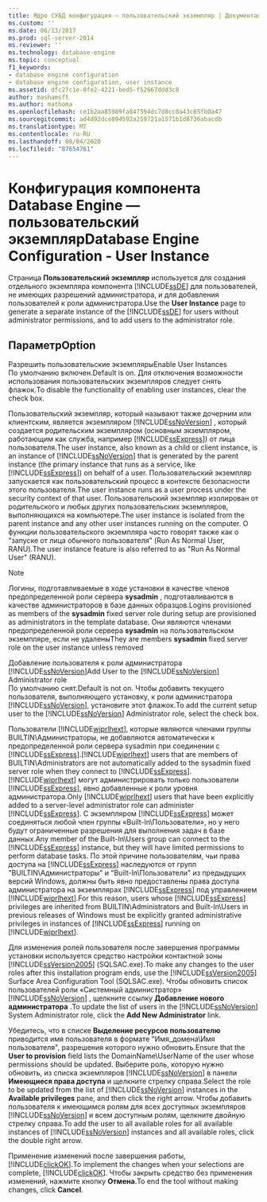 ```yaml
---
title: Ядро СУБД конфигурация — пользовательский экземпляр | Документация Майкрософт
ms.custom: ''
ms.date: 06/13/2017
ms.prod: sql-server-2014
ms.reviewer: ''
ms.technology: database-engine
ms.topic: conceptual
f1_keywords:
- database engine configuration
- database engine configuration, user instance
ms.assetid: dfc27c1e-0fe2-4221-bed5-f52667ddd3c8
author: mashamsft
ms.author: mathoma
ms.openlocfilehash: ce1b2aa85989fa847594dc7d8cc8a43c65fb0a47
ms.sourcegitcommit: ad4d92dce894592a259721a1571b1d8736abacdb
ms.translationtype: MT
ms.contentlocale: ru-RU
ms.lasthandoff: 08/04/2020
ms.locfileid: "87654761"
---
```

# <a name="database-engine-configuration---user-instance"></a><span data-ttu-id="5c8a3-102">Конфигурация компонента Database Engine — пользовательский экземпляр</span><span class="sxs-lookup"><span data-stu-id="5c8a3-102">Database Engine Configuration - User Instance</span></span>
  <span data-ttu-id="5c8a3-103">Страница **Пользовательский экземпляр** используется для создания отдельного экземпляра компонента [!INCLUDE[ssDE](../../includes/ssde-md.md)] для пользователей, не имеющих разрешений администратора, и для добавления пользователей к роли администратора.</span><span class="sxs-lookup"><span data-stu-id="5c8a3-103">Use the **User Instance** page to generate a separate instance of the [!INCLUDE[ssDE](../../includes/ssde-md.md)] for users without administrator permissions, and to add users to the administrator role.</span></span>  
  
## <a name="option"></a><span data-ttu-id="5c8a3-104">Параметр</span><span class="sxs-lookup"><span data-stu-id="5c8a3-104">Option</span></span>  
 <span data-ttu-id="5c8a3-105">Разрешить пользовательские экземпляры</span><span class="sxs-lookup"><span data-stu-id="5c8a3-105">Enable User Instances</span></span>  
 <span data-ttu-id="5c8a3-106">По умолчанию включен.</span><span class="sxs-lookup"><span data-stu-id="5c8a3-106">Default is on.</span></span> <span data-ttu-id="5c8a3-107">Для отключения возможности использования пользовательских экземпляров следует снять флажок.</span><span class="sxs-lookup"><span data-stu-id="5c8a3-107">To disable the functionality of enabling user instances, clear the check box.</span></span>  
  
 <span data-ttu-id="5c8a3-108">Пользовательский экземпляр, который называют также дочерним или клиентским, является экземпляром [!INCLUDE[ssNoVersion](../../includes/ssnoversion-md.md)] , который создается родительским экземпляром (основным экземпляром, работающим как служба, например [!INCLUDE[ssExpress](../../includes/ssexpress-md.md)]) от лица пользователя.</span><span class="sxs-lookup"><span data-stu-id="5c8a3-108">The user instance, also known as a child or client instance, is an instance of [!INCLUDE[ssNoVersion](../../includes/ssnoversion-md.md)] that is generated by the parent instance (the primary instance that runs as a service, like [!INCLUDE[ssExpress](../../includes/ssexpress-md.md)]) on behalf of a user.</span></span> <span data-ttu-id="5c8a3-109">Пользовательский экземпляр запускается как пользовательский процесс в контексте безопасности этого пользователя.</span><span class="sxs-lookup"><span data-stu-id="5c8a3-109">The user instance runs as a user process under the security context of that user.</span></span> <span data-ttu-id="5c8a3-110">Пользовательский экземпляр изолирован от родительского и любых других пользовательских экземпляров, выполняющихся на компьютере.</span><span class="sxs-lookup"><span data-stu-id="5c8a3-110">The user instance is isolated from the parent instance and any other user instances running on the computer.</span></span> <span data-ttu-id="5c8a3-111">О функции пользовательского экземпляра часто говорят также как о "запуске от лица обычного пользователя" (Run As Normal User, RANU).</span><span class="sxs-lookup"><span data-stu-id="5c8a3-111">The user instance feature is also referred to as "Run As Normal User" (RANU).</span></span>  
  
> [!NOTE]  
>  <span data-ttu-id="5c8a3-112">Логины, подготавливаемые в ходе установки в качестве членов предопределенной роли сервера **sysadmin** , подготавливаются в качестве администраторов в базе данных образцов.</span><span class="sxs-lookup"><span data-stu-id="5c8a3-112">Logins provisioned as members of the **sysadmin** fixed server role during setup are provisioned as administrators in the template database.</span></span> <span data-ttu-id="5c8a3-113">Они являются членами предопределенной роли сервера **sysadmin** на пользовательском экземпляре, если не удалены</span><span class="sxs-lookup"><span data-stu-id="5c8a3-113">They are members **sysadmin** fixed server role on the user instance unless removed</span></span>  
  
 <span data-ttu-id="5c8a3-114">Добавление пользователя к роли администратора [!INCLUDE[ssNoVersion](../../includes/ssnoversion-md.md)]</span><span class="sxs-lookup"><span data-stu-id="5c8a3-114">Add User to the [!INCLUDE[ssNoVersion](../../includes/ssnoversion-md.md)] Administrator role</span></span>  
 <span data-ttu-id="5c8a3-115">По умолчанию снят.</span><span class="sxs-lookup"><span data-stu-id="5c8a3-115">Default is not on.</span></span> <span data-ttu-id="5c8a3-116">Чтобы добавить текущего пользователя, выполняющего установку, к роли администратора [!INCLUDE[ssNoVersion](../../includes/ssnoversion-md.md)], установите этот флажок.</span><span class="sxs-lookup"><span data-stu-id="5c8a3-116">To add the current setup user to the [!INCLUDE[ssNoVersion](../../includes/ssnoversion-md.md)] Administrator role, select the check box.</span></span>  
  
 <span data-ttu-id="5c8a3-117">Пользователи [!INCLUDE[wiprlhext](../../includes/wiprlhext-md.md)], которые являются членами группы BUILTIN\Администраторы, не добавляются автоматически к предопределенной роли сервера sysadmin при соединении с [!INCLUDE[ssExpress](../../includes/ssexpress-md.md)].</span><span class="sxs-lookup"><span data-stu-id="5c8a3-117">[!INCLUDE[wiprlhext](../../includes/wiprlhext-md.md)] users that are members of BUILTIN\Administrators are not automatically added to the sysadmin fixed server role when they connect to [!INCLUDE[ssExpress](../../includes/ssexpress-md.md)].</span></span> <span data-ttu-id="5c8a3-118">[!INCLUDE[wiprlhext](../../includes/wiprlhext-md.md)] могут администрировать только пользователи [!INCLUDE[ssExpress](../../includes/ssexpress-md.md)], явно добавленные к роли уровня администратора.</span><span class="sxs-lookup"><span data-stu-id="5c8a3-118">Only [!INCLUDE[wiprlhext](../../includes/wiprlhext-md.md)] users that have been explicitly added to a server-level administrator role can administer [!INCLUDE[ssExpress](../../includes/ssexpress-md.md)].</span></span> <span data-ttu-id="5c8a3-119">С экземпляром [!INCLUDE[ssExpress](../../includes/ssexpress-md.md)] может соединяться любой член группы «Built-In\Пользователи», но у него будут ограниченные разрешения для выполнения задач в базе данных.</span><span class="sxs-lookup"><span data-stu-id="5c8a3-119">Any member of the Built-In\Users group can connect to the [!INCLUDE[ssExpress](../../includes/ssexpress-md.md)] instance, but they will have limited permissions to perform database tasks.</span></span> <span data-ttu-id="5c8a3-120">По этой причине пользователям, чьи права доступа на [!INCLUDE[ssExpress](../../includes/ssexpress-md.md)] наследуются от групп "BUILTIN\Администраторы" и "Built-In\Пользователи" из предыдущих версий Windows, должны быть явно предоставлены права доступа администратора на экземплярах [!INCLUDE[ssExpress](../../includes/ssexpress-md.md)] под управлением [!INCLUDE[wiprlhext](../../includes/wiprlhext-md.md)].</span><span class="sxs-lookup"><span data-stu-id="5c8a3-120">For this reason, users whose [!INCLUDE[ssExpress](../../includes/ssexpress-md.md)] privileges are inherited from BUILTIN\Administrators and Built-In\Users in previous releases of Windows must be explicitly granted administrative privileges in instances of [!INCLUDE[ssExpress](../../includes/ssexpress-md.md)] running on [!INCLUDE[wiprlhext](../../includes/wiprlhext-md.md)].</span></span>  
  
 <span data-ttu-id="5c8a3-121">Для изменения ролей пользователя после завершения программы установки используется средство настройки контактной зоны [!INCLUDE[ssVersion2005](../../includes/ssversion2005-md.md)] (SQLSAC.exe).</span><span class="sxs-lookup"><span data-stu-id="5c8a3-121">To make any changes to the user roles after this installation program ends, use the [!INCLUDE[ssVersion2005](../../includes/ssversion2005-md.md)] Surface Area Configuration Tool (SQLSAC.exe).</span></span> <span data-ttu-id="5c8a3-122">Чтобы обновить список пользователей роли «Системный администратор» [!INCLUDE[ssNoVersion](../../includes/ssnoversion-md.md)] , щелкните ссылку **Добавление нового администратора** .</span><span class="sxs-lookup"><span data-stu-id="5c8a3-122">To update the list of users in the [!INCLUDE[ssNoVersion](../../includes/ssnoversion-md.md)] System Administrator role, click the **Add New Administrator** link.</span></span>  
  
 <span data-ttu-id="5c8a3-123">Убедитесь, что в списке **Выделение ресурсов пользователю** приводится имя пользователя в формате "Имя_домена\Имя пользователя", разрешения которого нужно обновить.</span><span class="sxs-lookup"><span data-stu-id="5c8a3-123">Ensure that the **User to provision** field lists the DomainName\UserName of the user whose permissions should be updated.</span></span> <span data-ttu-id="5c8a3-124">Выберите роль, которую нужно обновить, из списка экземпляров [!INCLUDE[ssNoVersion](../../includes/ssnoversion-md.md)] в панели **Имеющиеся права доступа** и щелкните стрелку справа.</span><span class="sxs-lookup"><span data-stu-id="5c8a3-124">Select the role to be updated from the list of [!INCLUDE[ssNoVersion](../../includes/ssnoversion-md.md)] instances in the **Available privileges** pane, and then click the right arrow.</span></span> <span data-ttu-id="5c8a3-125">Чтобы добавить пользователя к имеющимся ролям для всех доступных экземпляров [!INCLUDE[ssNoVersion](../../includes/ssnoversion-md.md)] и всем доступным ролям, щелкните двойную стрелку справа.</span><span class="sxs-lookup"><span data-stu-id="5c8a3-125">To add the user to all available roles for all available instances of [!INCLUDE[ssNoVersion](../../includes/ssnoversion-md.md)] instances and all available roles, click the double right arrow.</span></span>  
  
 <span data-ttu-id="5c8a3-126">Применение изменений после завершения работы, [!INCLUDE[clickOK](../../includes/clickok-md.md)].</span><span class="sxs-lookup"><span data-stu-id="5c8a3-126">To implement the changes when your selections are complete, [!INCLUDE[clickOK](../../includes/clickok-md.md)].</span></span> <span data-ttu-id="5c8a3-127">Чтобы закрыть средство без применения изменений, нажмите кнопку **Отмена**.</span><span class="sxs-lookup"><span data-stu-id="5c8a3-127">To end the tool without making changes, click **Cancel**.</span></span>  
  
  
